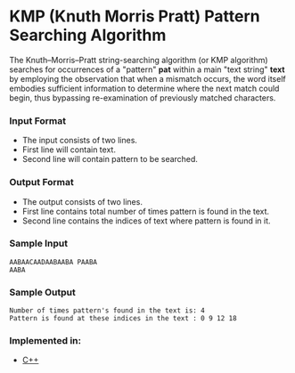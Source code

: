 # KMP (Knuth Morris Pratt) Pattern Searching Algorithm

 The Knuth–Morris–Pratt string-searching algorithm (or KMP algorithm) searches for occurrences of a "pattern" **pat** within a main "text 
string" **text** by employing the observation that when a mismatch occurs, the word itself embodies sufficient information to determine where 
the next match could begin, thus bypassing re-examination of previously matched characters. 

### Input Format

- The input consists of two lines.
- First line will contain text.
- Second line will contain pattern to be searched.

### Output Format

- The output consists of two lines.
- First line contains total number of times pattern is found in the text.
- Second line contains the indices of text where pattern is found in it.

### Sample Input

```
AABAACAADAABAABA PAABA
AABA
```

### Sample Output

```
Number of times pattern's found in the text is: 4
Pattern is found at these indices in the text : 0 9 12 18
```

### Implemented in:

- [C++](KMPsearch.cpp)


